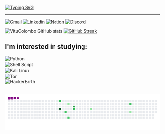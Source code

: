 [![Typing SVG](https://readme-typing-svg.herokuapp.com?font=Madimi+One&size=40&pause=1000&color=87CEEB&random=false&width=435&lines=Hello%2C+my+name+is+Victor+Colombo;Information+security+enthusiast;Focusing+on+pentest+and+bugbounty;Be+welcome!+%F0%9F%90%B1%E2%80%8D%F0%9F%92%BB)](https://git.io/typing-svg)

---
[![Gmail](https://img.shields.io/badge/Gmail-D14836?style=for-the-badge&logo=gmail&logoColor=white)](mailto:victorcolombo03@gmail.com?subject=&body=)
[![Linkedin](https://img.shields.io/badge/LinkedIn-0077B5?style=for-the-badge&logo=linkedin&logoColor=white)](https://www.linkedin.com/public-profile/settings?lipi=urn%3Ali%3Apage%3Ad_flagship3_profile_self_edit_contact-info%3Bzdy4dAJKRXa0KXXjlVPnaA%3D%3D)
[![Notion](https://img.shields.io/badge/Notion-000000?style=for-the-badge&logo=notion&logoColor=white)]()
[![Discord](https://img.shields.io/badge/Discord-7289DA?style=for-the-badge&logo=discord&logoColor=white)](discordapp.com/users/1209354082033344552)

![VituColombo GitHub stats](https://github-readme-stats.vercel.app/api?username=VituColombo0&show_icons=true&theme=tokyonight)
[![GitHub Streak](https://github-readme-streak-stats.herokuapp.com?user=VituColombo0&theme=tokyonight&locale=pt_BR&date_format=n%2Fj%5B%2FY%5D&card_width=500)](https://git.io/streak-stats)<br/>

## I'm interested in studying:
<div style="display: inline_block"></>
<img align='center' alt="Python" src="https://img.shields.io/badge/Python-3776AB?style=for-the-badge&logo=python&logoColor=white" /></div>
<div style="display: inline_block"></>
<img align='center' alt="Shell Script" src="https://img.shields.io/badge/Shell_Script-121011?style=for-the-badge&logo=gnu-bash&logoColor=white" /></div>
<div style="display: inline_block"></>
<img align='center' alt="Kali Linux" src="https://img.shields.io/badge/Kali_Linux-557C94?style=for-the-badge&logo=kali-linux&logoColor=white" /></div>
<div style="display: inline_block"></>
<img align='center' alt="Tor" src="https://img.shields.io/badge/Tor_Browser-7D4698?style=for-the-badge&logo=Tor-Browser&logoColor=white" /></div>
<div style="display: inline_block"></>
<img align='center' alt="HackerEarth" src="https://img.shields.io/badge/HackerEarth-%232C3454.svg?&style=for-the-badge&logo=HackerEarth&logoColor=Blue" /></div><br/>

![snake gif](https://github.com/VituColombo0/VituColombo0/blob/output/github-contribution-grid-snake.gif)
